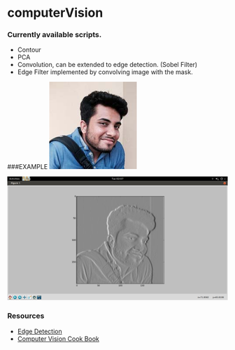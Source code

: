 # computerVision
### Currently available scripts.
* Contour
* PCA
* Convolution, can be extended to edge detection. (Sobel Filter)
* Edge Filter implemented by convolving image with the mask.

###EXAMPLE 
 ![Original Image ]( pictures/ajay.jpg "RGB Image")


 ![Edge detection ]( pictures/output.png "Edged detected")

### Resources
* [Edge Detection](http://blog.saush.com/2011/04/20/edge-detection-with-the-sobel-operator-in-ruby/) 
* [Computer Vision Cook Book](http://programmingcomputervision.com/)
